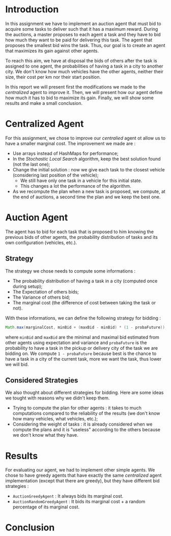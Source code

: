 # Introduction

In this assignment we have to implement an auction agent that must bid to acquire some tasks to deliver such that it has a maximum reward. During the auctions, a master proposes to each agent a task and they have to bid how much they want to be paid for delivering this task. The agent that proposes the smallest bid wins the task. Thus, our goal is to create an agent that maximizes its gain against other agents.

To reach this aim, we have at disposal the bids of others after the task is assigned to one agent, the probabilities of having a task in a city to another city. We don't know how much vehicles have the other agents, neither their size, their cost per km nor their start position.

In this report we will present first the modifications we made to the *centralized* agent to improve it. Then, we will present how our agent define how much it has to bid to maximize its gain. Finally, we will show some results and make a small conclusion.

# Centralized Agent

For this assignment, we chose to improve our *centralied* agent ot allow us to have a smaller marginal cost. The improvement we made are :

- Use arrays instead of HashMaps for performance;
- In the *Stochastic Local Search* algorithm, keep the best solution found (not the last one);
- Change the initial solution : now we give each task to the closest vehicle (considering last position of the vehicle);
    - We still have only one task in a vehicle for this initial state.
    - This changes a lot the performance of the algorithm.
- As we recompute the plan when a new task is proposed, we compute, at the end of auctions, a second time the plan and we keep the best one.

# Auction Agent

The agent has to bid for each task that is proposed to him knowing the previous bids of other agents, the probability distribution of tasks and its own configuration (vehicles, etc.).

## Strategy

The strategy we chose needs to compute some informations :

- The probability distribution of having a task in a city (computed once during setup);
- The Expectation of others bids;
- The Variance of others bid;
- The marginal cost (the difference of cost between taking the task or not).

With these informations, we can define the following strategy for bidding :

```java
Math.max(marginalCost, minBid + (maxBid - minBid) * (1 - probaFuture));
```

where ```minBid``` and ```maxBid``` are the minimal and maximal bid estimated from other agents using expectation and variance and ```probaFuture``` is the probability to have a task in the pickup or delivery city of the task we are bidding on. We compute ```1 - probaFuture``` because best is the chance to have a task in a city of the current task, more we want the task, thus lower we will bid.

## Considered Strategies

We also thought about different strategies for bidding. Here are some ideas we tought with reasons why we didn't keep them.

- Trying to compute the plan for other agents : it takes to much computations compared to the reliability of the results (we don't know how many vehicles, what vehicles, etc.);
- Considering the weight of tasks : it is already considered when we compute the plans and it is "useless" according to the others because we don't know what they have.

# Results

For evaluating our agent, we had to implement other simple agents. We chose to have greedy agents that have exactly the same *centralized* agent implementation (except that there are greedy), but they have different bid strategies :

- ```AuctionGreedyAgent``` : It always bids its marginal cost.
- ```AuctionRandomGreedyAgent``` : It bids its marginal cost + a random percentage of its marginal cost.


# Conclusion
